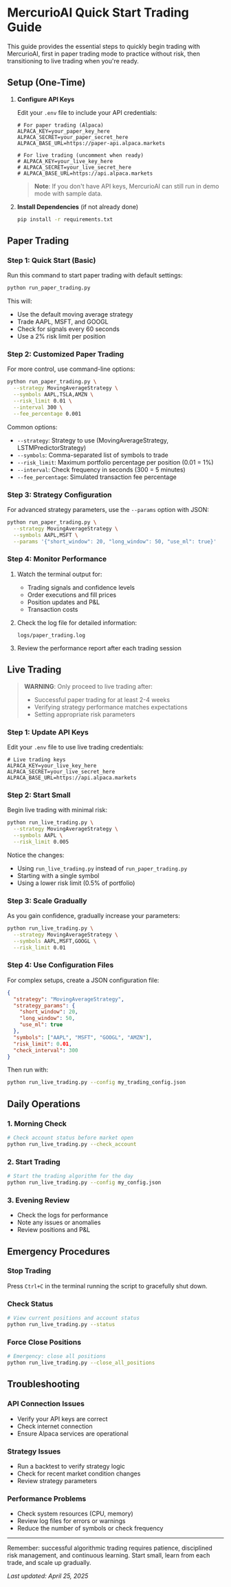 # MercurioAI Quick Start Trading Guide

This guide provides the essential steps to quickly begin trading with MercurioAI, first in paper trading mode to practice without risk, then transitioning to live trading when you're ready.

## Setup (One-Time)

1. **Configure API Keys**

   Edit your `.env` file to include your API credentials:

   ```
   # For paper trading (Alpaca)
   ALPACA_KEY=your_paper_key_here
   ALPACA_SECRET=your_paper_secret_here
   ALPACA_BASE_URL=https://paper-api.alpaca.markets
   
   # For live trading (uncomment when ready)
   # ALPACA_KEY=your_live_key_here
   # ALPACA_SECRET=your_live_secret_here
   # ALPACA_BASE_URL=https://api.alpaca.markets
   ```

   > **Note**: If you don't have API keys, MercurioAI can still run in demo mode with sample data.

2. **Install Dependencies** (if not already done)

   ```bash
   pip install -r requirements.txt
   ```

## Paper Trading

### Step 1: Quick Start (Basic)

Run this command to start paper trading with default settings:

```bash
python run_paper_trading.py
```

This will:
- Use the default moving average strategy
- Trade AAPL, MSFT, and GOOGL
- Check for signals every 60 seconds
- Use a 2% risk limit per position

### Step 2: Customized Paper Trading

For more control, use command-line options:

```bash
python run_paper_trading.py \
  --strategy MovingAverageStrategy \
  --symbols AAPL,TSLA,AMZN \
  --risk_limit 0.01 \
  --interval 300 \
  --fee_percentage 0.001
```

Common options:
- `--strategy`: Strategy to use (MovingAverageStrategy, LSTMPredictorStrategy)
- `--symbols`: Comma-separated list of symbols to trade
- `--risk_limit`: Maximum portfolio percentage per position (0.01 = 1%)
- `--interval`: Check frequency in seconds (300 = 5 minutes)
- `--fee_percentage`: Simulated transaction fee percentage

### Step 3: Strategy Configuration

For advanced strategy parameters, use the `--params` option with JSON:

```bash
python run_paper_trading.py \
  --strategy MovingAverageStrategy \
  --symbols AAPL,MSFT \
  --params '{"short_window": 20, "long_window": 50, "use_ml": true}'
```

### Step 4: Monitor Performance

1. Watch the terminal output for:
   - Trading signals and confidence levels
   - Order executions and fill prices
   - Position updates and P&L
   - Transaction costs

2. Check the log file for detailed information:
   ```
   logs/paper_trading.log
   ```

3. Review the performance report after each trading session

## Live Trading

> **WARNING**: Only proceed to live trading after:
> - Successful paper trading for at least 2-4 weeks
> - Verifying strategy performance matches expectations
> - Setting appropriate risk parameters

### Step 1: Update API Keys

Edit your `.env` file to use live trading credentials:

```
# Live trading keys
ALPACA_KEY=your_live_key_here
ALPACA_SECRET=your_live_secret_here
ALPACA_BASE_URL=https://api.alpaca.markets
```

### Step 2: Start Small

Begin live trading with minimal risk:

```bash
python run_live_trading.py \
  --strategy MovingAverageStrategy \
  --symbols AAPL \
  --risk_limit 0.005
```

Notice the changes:
- Using `run_live_trading.py` instead of `run_paper_trading.py`
- Starting with a single symbol
- Using a lower risk limit (0.5% of portfolio)

### Step 3: Scale Gradually

As you gain confidence, gradually increase your parameters:

```bash
python run_live_trading.py \
  --strategy MovingAverageStrategy \
  --symbols AAPL,MSFT,GOOGL \
  --risk_limit 0.01
```

### Step 4: Use Configuration Files

For complex setups, create a JSON configuration file:

```json
{
  "strategy": "MovingAverageStrategy",
  "strategy_params": {
    "short_window": 20,
    "long_window": 50,
    "use_ml": true
  },
  "symbols": ["AAPL", "MSFT", "GOOGL", "AMZN"],
  "risk_limit": 0.01,
  "check_interval": 300
}
```

Then run with:

```bash
python run_live_trading.py --config my_trading_config.json
```

## Daily Operations

### 1. Morning Check

```bash
# Check account status before market open
python run_live_trading.py --check_account
```

### 2. Start Trading

```bash
# Start the trading algorithm for the day
python run_live_trading.py --config my_config.json
```

### 3. Evening Review

- Check the logs for performance
- Note any issues or anomalies
- Review positions and P&L

## Emergency Procedures

### Stop Trading

Press `Ctrl+C` in the terminal running the script to gracefully shut down.

### Check Status

```bash
# View current positions and account status
python run_live_trading.py --status
```

### Force Close Positions

```bash
# Emergency: close all positions
python run_live_trading.py --close_all_positions
```

## Troubleshooting

### API Connection Issues

- Verify your API keys are correct
- Check internet connection
- Ensure Alpaca services are operational

### Strategy Issues

- Run a backtest to verify strategy logic
- Check for recent market condition changes
- Review strategy parameters

### Performance Problems

- Check system resources (CPU, memory)
- Review log files for errors or warnings
- Reduce the number of symbols or check frequency

---

Remember: successful algorithmic trading requires patience, disciplined risk management, and continuous learning. Start small, learn from each trade, and scale up gradually.

*Last updated: April 25, 2025*
